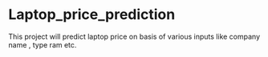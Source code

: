 # Laptop_price_prediction
This project will  predict laptop price on basis of various inputs like company name , type ram etc.
